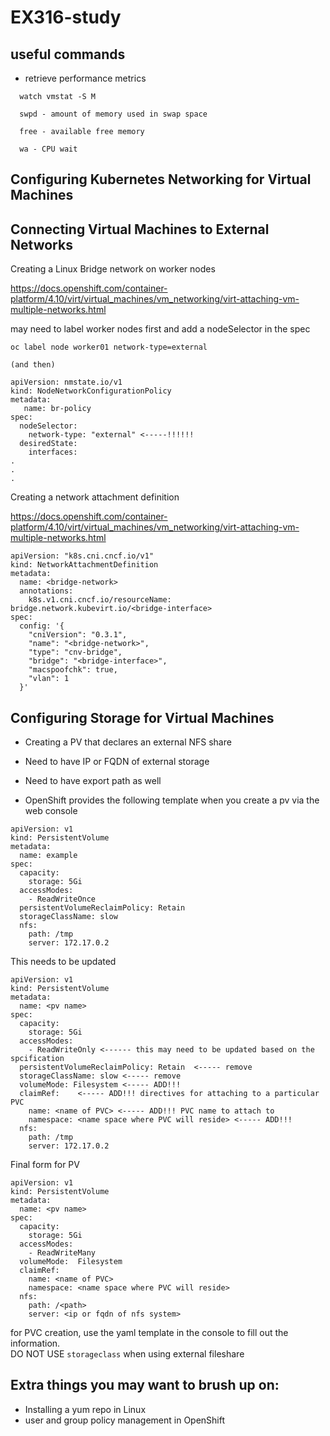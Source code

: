 # EX316-study

## useful commands

- retrieve performance metrics
```
  watch vmstat -S M

  swpd - amount of memory used in swap space

  free - available free memory

  wa - CPU wait  
```
## Configuring Kubernetes Networking for Virtual Machines

## Connecting Virtual Machines to External Networks
Creating a Linux Bridge network on worker nodes

https://docs.openshift.com/container-platform/4.10/virt/virtual_machines/vm_networking/virt-attaching-vm-multiple-networks.html

may need to label worker nodes first and add a nodeSelector in the spec
```
oc label node worker01 network-type=external

(and then)

apiVersion: nmstate.io/v1
kind: NodeNetworkConfigurationPolicy
metadata:
   name: br-policy
spec:
  nodeSelector:
    network-type: "external" <-----!!!!!!
  desiredState:
    interfaces:
.
.
.
```
Creating a network attachment definition  
  
https://docs.openshift.com/container-platform/4.10/virt/virtual_machines/vm_networking/virt-attaching-vm-multiple-networks.html  
  
```
apiVersion: "k8s.cni.cncf.io/v1"
kind: NetworkAttachmentDefinition
metadata:
  name: <bridge-network> 
  annotations:
    k8s.v1.cni.cncf.io/resourceName: bridge.network.kubevirt.io/<bridge-interface> 
spec:
  config: '{
    "cniVersion": "0.3.1",
    "name": "<bridge-network>", 
    "type": "cnv-bridge", 
    "bridge": "<bridge-interface>", 
    "macspoofchk": true, 
    "vlan": 1 
  }'
```
## Configuring Storage for Virtual Machines
- Creating a PV that declares an external NFS share
- Need to have IP or FQDN of external storage
- Need to have export path as well

- OpenShift provides the following template when you create a pv via the web console
```
apiVersion: v1
kind: PersistentVolume
metadata:
  name: example
spec:
  capacity:
    storage: 5Gi
  accessModes:
    - ReadWriteOnce
  persistentVolumeReclaimPolicy: Retain
  storageClassName: slow
  nfs:
    path: /tmp
    server: 172.17.0.2
```
This needs to be updated 
```
apiVersion: v1
kind: PersistentVolume
metadata:
  name: <pv name>
spec:
  capacity:
    storage: 5Gi
  accessModes:
    - ReadWriteOnly <------ this may need to be updated based on the spcification
  persistentVolumeReclaimPolicy: Retain  <----- remove
  storageClassName: slow <----- remove
  volumeMode: Filesystem <----- ADD!!!
  claimRef:    <----- ADD!!! directives for attaching to a particular PVC
    name: <name of PVC> <----- ADD!!! PVC name to attach to
    namespace: <name space where PVC will reside> <----- ADD!!!
  nfs:
    path: /tmp
    server: 172.17.0.2
```

Final form for PV
```
apiVersion: v1
kind: PersistentVolume
metadata:
  name: <pv name>
spec:
  capacity:
    storage: 5Gi
  accessModes:
    - ReadWriteMany 
  volumeMode:  Filesystem 
  claimRef:   
    name: <name of PVC> 
    namespace: <name space where PVC will reside> 
  nfs:
    path: /<path>
    server: <ip or fqdn of nfs system>
```

for PVC creation, use the yaml template in the console to fill out the information.   
DO NOT USE `storageclass` when using external fileshare


## Extra things you may want to brush up on:
- Installing a yum repo in Linux
- user and group policy management in OpenShift
